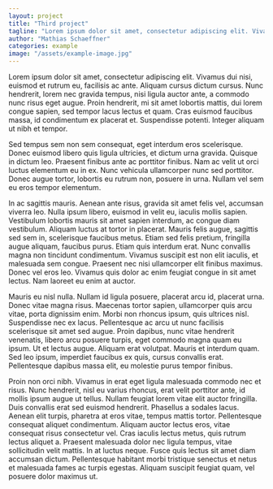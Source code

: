```yaml
---
layout: project
title: "Third project"
tagline: "Lorem ipsum dolor sit amet, consectetur adipiscing elit. Vivamus dui nisi, euismod et rutrum eu, facilisis ac ante."
author: "Mathias Schaeffner"
categories: example
image: "/assets/example-image.jpg"
---
```


Lorem ipsum dolor sit amet, consectetur adipiscing elit. Vivamus dui nisi, euismod et rutrum eu, facilisis ac ante. Aliquam cursus dictum cursus. Nunc hendrerit, lorem nec gravida tempus, nisi ligula auctor ante, a commodo nunc risus eget augue. Proin hendrerit, mi sit amet lobortis mattis, dui lorem congue sapien, sed tempor lacus lectus et quam. Cras euismod faucibus massa, id condimentum ex placerat et. Suspendisse potenti. Integer aliquam ut nibh et tempor.

Sed tempus sem non sem consequat, eget interdum eros scelerisque. Donec euismod libero quis ligula ultricies, et dictum urna gravida. Quisque in dictum leo. Praesent finibus ante ac porttitor finibus. Nam ac velit ut orci luctus elementum eu in ex. Nunc vehicula ullamcorper nunc sed porttitor. Donec augue tortor, lobortis eu rutrum non, posuere in urna. Nullam vel sem eu eros tempor elementum.

In ac sagittis mauris. Aenean ante risus, gravida sit amet felis vel, accumsan viverra leo. Nulla ipsum libero, euismod in velit eu, iaculis mollis sapien. Vestibulum lobortis mauris sit amet sapien interdum, ac congue diam vestibulum. Aliquam luctus at tortor in placerat. Mauris felis augue, sagittis sed sem in, scelerisque faucibus metus. Etiam sed felis pretium, fringilla augue aliquam, faucibus purus. Etiam quis interdum erat. Nunc convallis magna non tincidunt condimentum. Vivamus suscipit est non elit iaculis, et malesuada sem congue. Praesent nec nisi ullamcorper elit finibus maximus. Donec vel eros leo. Vivamus quis dolor ac enim feugiat congue in sit amet lectus. Nam laoreet eu enim at auctor.

Mauris eu nisl nulla. Nullam id ligula posuere, placerat arcu id, placerat urna. Donec vitae magna risus. Maecenas tortor sapien, ullamcorper quis arcu vitae, porta dignissim enim. Morbi non rhoncus ipsum, quis ultrices nisl. Suspendisse nec ex lacus. Pellentesque ac arcu ut nunc facilisis scelerisque sit amet sed augue. Proin dapibus, nunc vitae hendrerit venenatis, libero arcu posuere turpis, eget commodo magna quam eu ipsum. Ut et lectus augue. Aliquam erat volutpat. Mauris et interdum quam. Sed leo ipsum, imperdiet faucibus ex quis, cursus convallis erat. Pellentesque dapibus massa elit, eu molestie purus tempor finibus.

Proin non orci nibh. Vivamus in erat eget ligula malesuada commodo nec et risus. Nunc hendrerit, nisl eu varius rhoncus, erat velit porttitor ante, id mollis ipsum augue ut tellus. Nullam feugiat lorem vitae elit auctor fringilla. Duis convallis erat sed euismod hendrerit. Phasellus a sodales lacus. Aenean elit turpis, pharetra at eros vitae, tempus mattis tortor. Pellentesque consequat aliquet condimentum. Aliquam auctor lectus eros, vitae consequat risus consectetur vel. Cras iaculis lectus metus, quis rutrum lectus aliquet a. Praesent malesuada dolor nec ligula tempus, vitae sollicitudin velit mattis. In at luctus neque. Fusce quis lectus sit amet diam accumsan dictum. Pellentesque habitant morbi tristique senectus et netus et malesuada fames ac turpis egestas. Aliquam suscipit feugiat quam, vel posuere dolor maximus ut.

